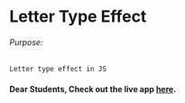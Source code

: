 # Letter Type Effect

###### Purpose:
    Letter type effect in JS

#### Dear Students, Check out the live app [here]().
